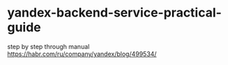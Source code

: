 # yandex-backend-service-practical-guide
step by step through manual
https://habr.com/ru/company/yandex/blog/499534/

